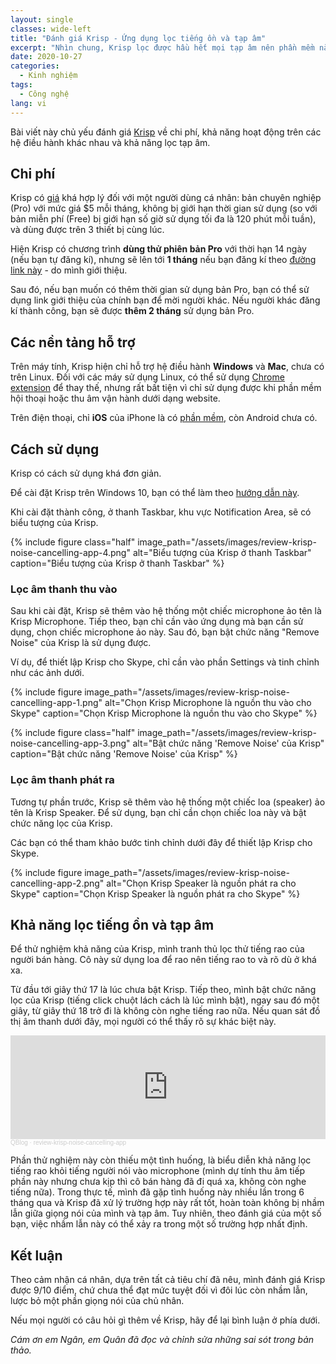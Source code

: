 ```yaml
---
layout: single
classes: wide-left
title: "Đánh giá Krisp - Ứng dụng lọc tiếng ồn và tạp âm"
excerpt: "Nhìn chung, Krisp lọc được hầu hết mọi tạp âm nên phần mềm này xứng đáng được tin dùng."
date: 2020-10-27
categories:
  - Kinh nghiệm
tags:
  - Công nghệ
lang: vi
---
```


Bài viết này chủ yếu đánh giá [Krisp](https://krisp.ai/) về chi phí, khả năng hoạt động trên các hệ điều hành khác nhau và khả năng lọc tạp âm.

## Chi phí

Krisp có [giá](https://krisp.ai/pricing/) khá hợp lý đối với một người dùng cá nhân: bản chuyên nghiệp (Pro) với mức giá \$5 mỗi tháng, không bị giới hạn thời gian sử dụng (so với bản miễn phí (Free) bị giới hạn số giờ sử dụng tối đa là 120 phút mỗi tuần), và dùng được trên 3 thiết bị cùng lúc.

Hiện Krisp có chương trình **dùng thử phiên bản Pro** với thời hạn 14 ngày (nếu bạn tự đăng kí), nhưng sẽ lên tới **1 tháng** nếu bạn đăng kí theo [đường link này](https://ref.krisp.ai/u/u7f224f7bc) - do mình giới thiệu.

Sau đó, nếu bạn muốn có thêm thời gian sử dụng bản Pro, bạn có thể sử dụng link giới thiệu của chính bạn để mời người khác. Nếu người khác đăng kí thành công, bạn sẽ được **thêm 2 tháng** sử dụng bản Pro.

## Các nền tảng hỗ trợ

Trên máy tính, Krisp hiện chỉ hỗ trợ hệ điều hành **Windows** và **Mac**, chưa có trên Linux. Đối với các máy sử dụng Linux, có thể sử dụng [Chrome extension](https://chrome.google.com/webstore/detail/krisp-for-chrome/edmmlbmgelmbipapbhcncjblhejknomb) để thay thế, nhưng rất bất tiện vì chỉ sử dụng được khi phần mềm hội thoại hoặc thu âm vận hành dưới dạng website.

Trên điện thoại, chỉ **iOS** của iPhone là có [phần mềm](https://krisp.ai/ios-meeting-mobile-dialer/), còn Android chưa có.

## Cách sử dụng

Krisp có cách sử dụng khá đơn giản.

Để cài đặt Krisp trên Windows 10, bạn có thể làm theo [hướng dẫn này](https://help.krisp.ai/hc/en-us/articles/360013488959-How-to-install-Krisp-on-Windows-10-).

Khi cài đặt thành công, ở thanh Taskbar, khu vực Notification Area, sẽ có biểu tượng của Krisp.

{% include figure class="half" image_path="/assets/images/review-krisp-noise-cancelling-app-4.png" alt="Biểu tượng của Krisp ở thanh Taskbar" caption="Biểu tượng của Krisp ở thanh Taskbar" %}

### Lọc âm thanh thu vào

Sau khi cài đặt, Krisp sẽ thêm vào hệ thống một chiếc microphone ảo tên là Krisp Microphone. Tiếp theo, bạn chỉ cần vào ứng dụng mà bạn cần sử dụng, chọn chiếc microphone ảo này. Sau đó, bạn bật chức năng "Remove Noise" của Krisp là sử dụng được.

Ví dụ, để thiết lập Krisp cho Skype, chỉ cần vào phần Settings và tinh chỉnh như các ảnh dưới.

{% include figure image_path="/assets/images/review-krisp-noise-cancelling-app-1.png" alt="Chọn Krisp Microphone là nguồn thu vào cho Skype" caption="Chọn Krisp Microphone là nguồn thu vào cho Skype" %}

{% include figure class="half" image_path="/assets/images/review-krisp-noise-cancelling-app-3.png" alt="Bật chức năng 'Remove Noise' của Krisp" caption="Bật chức năng 'Remove Noise' của Krisp" %}

### Lọc âm thanh phát ra

Tương tự phần trước, Krisp sẽ thêm vào hệ thống một chiếc loa (speaker) ảo tên là Krisp Speaker. Để sử dụng, bạn chỉ cần chọn chiếc loa này và bật chức năng lọc của Krisp.

Các bạn có thể tham khảo bước tinh chỉnh dưới đây để thiết lập Krisp cho Skype.

{% include figure image_path="/assets/images/review-krisp-noise-cancelling-app-2.png" alt="Chọn Krisp Speaker là nguồn phát ra cho Skype" caption="Chọn Krisp Speaker là nguồn phát ra cho Skype" %}

## Khả năng lọc tiếng ồn và tạp âm

Để thử nghiệm khả năng của Krisp, mình tranh thủ lọc thử tiếng rao của người bán hàng. Cô này sử dụng loa để rao nên tiếng rao to và rõ dù ở khá xa.

Từ đầu tới giây thứ 17 là lúc chưa bật Krisp. Tiếp theo, mình bật chức năng lọc của Krisp (tiếng click chuột lách cách là lúc mình bật), ngay sau đó một giây, từ giây thứ 18 trở đi là không còn nghe tiếng rao nữa. Nếu quan sát đồ thị âm thanh dưới đây, mọi người có thể thấy rõ sự khác biệt này.

<iframe width="100%" height="166" scrolling="no" frameborder="no" allow="autoplay" src="https://w.soundcloud.com/player/?url=https%3A//api.soundcloud.com/tracks/918186976%3Fsecret_token%3Ds-96LHkaxpl9R&color=%23ff5500&auto_play=false&hide_related=false&show_comments=true&show_user=true&show_reposts=false&show_teaser=true"></iframe><div style="font-size: 10px; color: #cccccc;line-break: anywhere;word-break: normal;overflow: hidden;white-space: nowrap;text-overflow: ellipsis; font-family: Interstate,Lucida Grande,Lucida Sans Unicode,Lucida Sans,Garuda,Verdana,Tahoma,sans-serif;font-weight: 100;"><a href="https://soundcloud.com/user-178424231" title="QBlog" target="_blank" style="color: #cccccc; text-decoration: none;">QBlog</a> · <a href="https://soundcloud.com/user-178424231/review-krisp-noise-cancelling-app/s-96LHkaxpl9R" title="review-krisp-noise-cancelling-app" target="_blank" style="color: #cccccc; text-decoration: none;">review-krisp-noise-cancelling-app</a></div>

Phần thử nghiệm này còn thiếu một tình huống, là biểu diễn khả năng lọc tiếng rao khỏi tiếng người nói vào microphone (mình dự tính thu âm tiếp phần này nhưng chưa kịp thì cô bán hàng đã đi quá xa, không còn nghe tiếng nữa). Trong thực tế, mình đã gặp tình huống này nhiều lần trong 6 tháng qua và Krisp đã xử lý trường hợp này rất tốt, hoàn toàn không bị nhầm lẫn giữa giọng nói của mình và tạp âm. Tuy nhiên, theo đánh giá của một số bạn, việc nhầm lẫn này có thể xảy ra trong một số trường hợp nhất định.

## Kết luận

Theo cảm nhận cá nhân, dựa trên tất cả tiêu chí đã nêu, mình đánh giá Krisp được 9/10 điểm, chứ chưa thể đạt mức tuyệt đối vì đôi lúc còn nhầm lẫn, lược bỏ một phần giọng nói của chủ nhân.

Nếu mọi người có câu hỏi gì thêm về Krisp, hãy để lại bình luận ở phía dưới.

*Cám ơn em Ngân, em Quân đã đọc và chỉnh sửa những sai sót trong bản thảo.*
